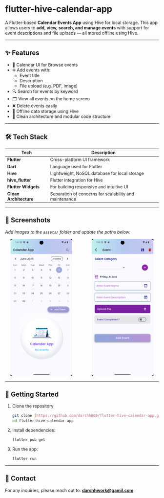 # flutter-hive-calendar-app

A Flutter-based **Calendar Events App** using Hive for local storage.
This app allows users to **add, view, search, and manage events** with support for event descriptions and file uploads — all stored offline using Hive.

---

## ✨ Features

- 📅 Calendar UI for Browse events
- ➕ Add events with:
  - Event title
  - Description
  - File upload (e.g. PDF, image)
- 🔍 Search for events by keyword
- 🗂 View all events on the home screen
- ❌ Delete events easily
- 💾 Offline data storage using Hive
- 🧼 Clean architecture and modular code structure

---

## 🛠️ Tech Stack

| Tech                | Description                                      |
|--------------------|--------------------------------------------------|
| **Flutter** | Cross-platform UI framework                      |
| **Dart** | Language used for Flutter                        |
| **Hive** | Lightweight, NoSQL database for local storage    |
| **hive_flutter** | Flutter integration for Hive                     |
| **Flutter Widgets**| For building responsive and intuitive UI         |
| **Clean Architecture** | Separation of concerns for scalability and maintenance |

---

## 📸 Screenshots

_Add images to the `assets/` folder and update the paths below._

<p align="center">
  <img src="assets/home_screen.png" alt="Home Screen" width="40%" style="display:inline-block; margin-right: 30px;"/>
  <img src="assets/add_event.png" alt="Add Event Screen" width="40%" style="display:inline-block;margin-left: 30px;"/>
</p>

---

## 🚀 Getting Started

1.  Clone the repository
    ```bash
    git clone [https://github.com/darshh009/flutter-hive-calendar-app.git](https://github.com/darshh009/flutter-hive-calendar-app.git)
    cd flutter-hive-calendar-app
    ```
2.  Install dependencies:
    ```bash
    flutter pub get
    ```
3.  Run the app:
    ```bash
    flutter run
    ```

---

## 📧 Contact

For any inquiries, please reach out to: **darshhwork@gamil.com**
